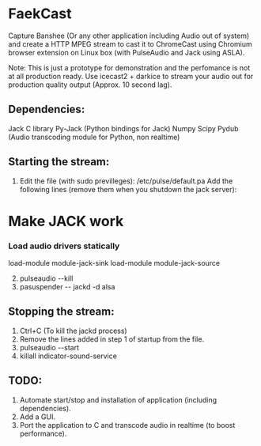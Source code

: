 FaekCast
========

Capture Banshee (Or any other application including Audio out of system) and create a HTTP MPEG stream to cast it to ChromeCast using Chromium browser extension on Linux box (with PulseAudio and Jack using ASLA).

Note: This is just a prototype for demonstration and the perfomance is not at all production ready. Use icecast2 + darkice to stream your audio out for production quality output (Approx. 10 second lag).

Dependencies:
-------------

Jack C library
Py-Jack (Python bindings for Jack)
Numpy
Scipy
Pydub (Audio transcoding module for Python, non realtime)

Starting the stream:
--------------------

1. Edit the file (with sudo previlleges): /etc/pulse/default.pa
Add the following lines (remove them when you shutdown the jack server):
  # Make JACK work
  ### Load audio drivers statically
  load-module module-jack-sink
  load-module module-jack-source

2. pulseaudio --kill
3. pasuspender -- jackd -d alsa

Stopping the stream:
--------------------

1. Ctrl+C (To kill the jackd process)
2. Remove the lines added in step 1 of startup from the file.
3. pulseaudio --start
4. killall indicator-sound-service

TODO:
-----

1. Automate start/stop and installation of application (including dependencies).
2. Add a GUI.
3. Port the application to C and transcode audio in realtime (to boost performance).